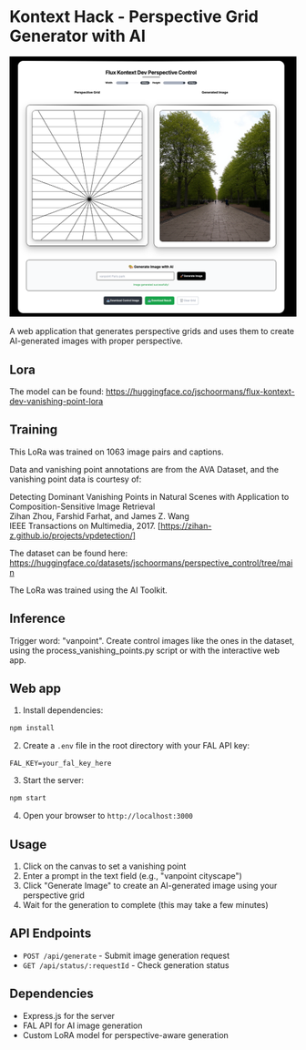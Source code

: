 # Kontext Hack - Perspective Grid Generator with AI

![Screenshot of the Perspective Grid Generator web app](media/SCR-20250924-uemn.png)


A web application that generates perspective grids and uses them to create AI-generated images with proper perspective.

## Lora 
The model can be found: https://huggingface.co/jschoormans/flux-kontext-dev-vanishing-point-lora 

## Training 
This LoRa was trained on 1063 image pairs and captions. 

Data and vanishing point annotations are from the AVA Dataset, and the vanishing point data is courtesy of:

Detecting Dominant Vanishing Points in Natural Scenes with Application to Composition-Sensitive Image Retrieval  
Zihan Zhou, Farshid Farhat, and James Z. Wang  
IEEE Transactions on Multimedia, 2017. [https://zihan-z.github.io/projects/vpdetection/]

The dataset can be found here: https://huggingface.co/datasets/jschoormans/perspective_control/tree/main

The LoRa was trained using the AI Toolkit.

## Inference
Trigger word: "vanpoint". Create control images like the ones in the dataset, using the process_vanishing_points.py script or with the interactive web app.


## Web app 



1. Install dependencies:
```bash
npm install
```

2. Create a `.env` file in the root directory with your FAL API key:
```
FAL_KEY=your_fal_key_here
```

3. Start the server:
```bash
npm start
```

4. Open your browser to `http://localhost:3000`

## Usage

1. Click on the canvas to set a vanishing point
2. Enter a prompt in the text field (e.g., "vanpoint cityscape")
3. Click "Generate Image" to create an AI-generated image using your perspective grid
4. Wait for the generation to complete (this may take a few minutes)

## API Endpoints

- `POST /api/generate` - Submit image generation request
- `GET /api/status/:requestId` - Check generation status

## Dependencies

- Express.js for the server
- FAL API for AI image generation
- Custom LoRA model for perspective-aware generation




